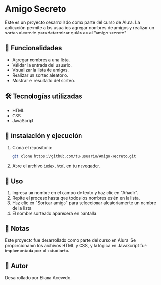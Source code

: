 # Amigo Secreto

Este es un proyecto desarrollado como parte del curso de Alura. La aplicación permite a los usuarios agregar nombres de amigos y realizar un sorteo aleatorio para determinar quién es el "amigo secreto".

## 📌 Funcionalidades

- Agregar nombres a una lista.
- Validar la entrada del usuario.
- Visualizar la lista de amigos.
- Realizar un sorteo aleatorio.
- Mostrar el resultado del sorteo.

## 🛠️ Tecnologías utilizadas

- HTML
- CSS
- JavaScript

## 🚀 Instalación y ejecución

1. Clona el repositorio:
   ```bash
   git clone https://github.com/tu-usuario/Amigo-secreto.git
   ```
2. Abre el archivo `index.html` en tu navegador.

## 📖 Uso

1. Ingresa un nombre en el campo de texto y haz clic en "Añadir".
2. Repite el proceso hasta que todos los nombres estén en la lista.
3. Haz clic en "Sortear amigo" para seleccionar aleatoriamente un nombre de la lista.
4. El nombre sorteado aparecerá en pantalla.

## 📝 Notas

Este proyecto fue desarrollado como parte del curso en Alura. Se proporcionaron los archivos HTML y CSS, y la lógica en JavaScript fue implementada por el estudiante.

## 📌 Autor

Desarrollado por Eliana Acevedo.





